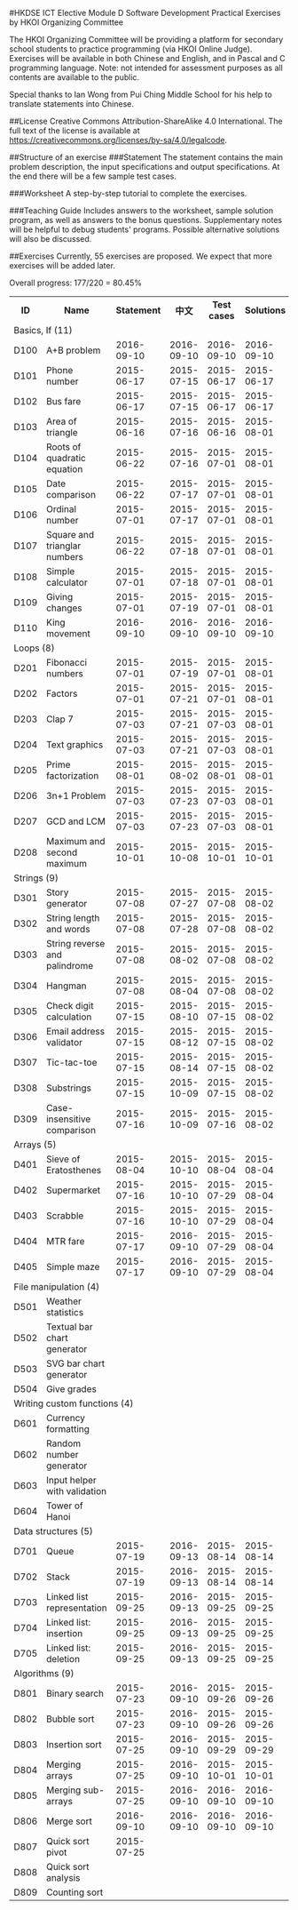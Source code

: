 #HKDSE ICT Elective Module D Software Development Practical Exercises by HKOI Organizing Committee

The HKOI Organizing Committee will be providing a platform for secondary school students to practice programming (via HKOI Online Judge). Exercises will be available in both Chinese and English, and in Pascal and C programming language. Note: not intended for assessment purposes as all contents are available to the public.

Special thanks to Ian Wong from Pui Ching Middle School for his help to translate statements into Chinese.

##License
Creative Commons Attribution-ShareAlike 4.0 International. The full text of the license is available at https://creativecommons.org/licenses/by-sa/4.0/legalcode.

##Structure of an exercise
###Statement
The statement contains the main problem description, the input specifications and output specifications. At the end there will be a few sample test cases.

###Worksheet
A step-by-step tutorial to complete the exercises.

###Teaching Guide
Includes answers to the worksheet, sample solution program, as well as answers to the bonus questions. Supplementary notes will be helpful to debug students' programs. Possible alternative solutions will also be discussed.

##Exercises
Currently, 55 exercises are proposed. We expect that more exercises will be added later.

Overall progress: 177/220 = 80.45%

<table>
  <tr><th> ID </th><th>Name</th>                         <th>Statement</th> <th>中文</th>      <th>Test cases</th><th>Solutions</th></tr>
  <tr><td colspan="6">Basics, If (11)</td></tr>
  <tr><td>D100</td><td>A+B problem</td>                  <td>2016-09-10</td><td>2016-09-10</td><td>2016-09-10</td><td>2016-09-10</td></tr>
  <tr><td>D101</td><td>Phone number</td>                 <td>2015-06-17</td><td>2015-07-15</td><td>2015-06-17</td><td>2015-06-17</td></tr>
  <tr><td>D102</td><td>Bus fare</td>                     <td>2015-06-17</td><td>2015-07-15</td><td>2015-06-17</td><td>2015-06-17</td></tr>
  <tr><td>D103</td><td>Area of triangle</td>             <td>2015-06-16</td><td>2015-07-16</td><td>2015-06-16</td><td>2015-08-01</td></tr>
  <tr><td>D104</td><td>Roots of quadratic equation</td>  <td>2015-06-22</td><td>2015-07-16</td><td>2015-07-01</td><td>2015-08-01</td></tr>
  <tr><td>D105</td><td>Date comparison</td>              <td>2015-06-22</td><td>2015-07-17</td><td>2015-07-01</td><td>2015-08-01</td></tr>
  <tr><td>D106</td><td>Ordinal number</td>               <td>2015-07-01</td><td>2015-07-17</td><td>2015-07-01</td><td>2015-08-01</td></tr>
  <tr><td>D107</td><td>Square and trianglar numbers</td> <td>2015-06-22</td><td>2015-07-18</td><td>2015-07-01</td><td>2015-08-01</td></tr>
  <tr><td>D108</td><td>Simple calculator</td>            <td>2015-07-01</td><td>2015-07-18</td><td>2015-07-01</td><td>2015-08-01</td></tr>
  <tr><td>D109</td><td>Giving changes</td>               <td>2015-07-01</td><td>2015-07-19</td><td>2015-07-01</td><td>2015-08-01</td></tr>
  <tr><td>D110</td><td>King movement</td>                <td>2016-09-10</td><td>2016-09-10</td><td>2016-09-10</td><td>2016-09-10</td></tr>
          
  <tr><td colspan="6">Loops (8)</td></tr>
  <tr><td>D201</td><td>Fibonacci numbers</td>            <td>2015-07-01</td><td>2015-07-19</td><td>2015-07-01</td><td>2015-08-01</td></tr>
  <tr><td>D202</td><td>Factors</td>                      <td>2015-07-01</td><td>2015-07-21</td><td>2015-07-01</td><td>2015-08-01</td></tr>
  <tr><td>D203</td><td>Clap 7</td>                       <td>2015-07-03</td><td>2015-07-21</td><td>2015-07-03</td><td>2015-08-01</td></tr>
  <tr><td>D204</td><td>Text graphics</td>                <td>2015-07-03</td><td>2015-07-21</td><td>2015-07-03</td><td>2015-08-01</td></tr>
  <tr><td>D205</td><td>Prime factorization</td>          <td>2015-08-01</td><td>2015-08-02</td><td>2015-08-01</td><td>2015-08-01</td></tr>
  <tr><td>D206</td><td>3n+1 Problem</td>                 <td>2015-07-03</td><td>2015-07-23</td><td>2015-07-03</td><td>2015-08-01</td></tr>
  <tr><td>D207</td><td>GCD and LCM</td>                  <td>2015-07-03</td><td>2015-07-23</td><td>2015-07-03</td><td>2015-08-01</td></tr>
  <tr><td>D208</td><td>Maximum and second maximum</td>   <td>2015-10-01</td><td>2015-10-08</td><td>2015-10-01</td><td>2015-10-01</td></tr>

  <tr><td colspan="6">Strings (9)</td></tr>
  <tr><td>D301</td><td>Story generator</td>              <td>2015-07-08</td><td>2015-07-27</td><td>2015-07-08</td><td>2015-08-02</td></tr>
  <tr><td>D302</td><td>String length and words</td>      <td>2015-07-08</td><td>2015-07-28</td><td>2015-07-08</td><td>2015-08-02</td></tr>
  <tr><td>D303</td><td>String reverse and palindrome</td><td>2015-07-08</td><td>2015-08-02</td><td>2015-07-08</td><td>2015-08-02</td></tr>
  <tr><td>D304</td><td>Hangman</td>                      <td>2015-07-08</td><td>2015-08-04</td><td>2015-07-08</td><td>2015-08-02</td></tr>
  <tr><td>D305</td><td>Check digit calculation</td>      <td>2015-07-15</td><td>2015-08-10</td><td>2015-07-15</td><td>2015-08-02</td></tr>
  <tr><td>D306</td><td>Email address validator</td>      <td>2015-07-15</td><td>2015-08-12</td><td>2015-07-15</td><td>2015-08-02</td></tr>
  <tr><td>D307</td><td>Tic-tac-toe</td>                  <td>2015-07-15</td><td>2015-08-14</td><td>2015-07-15</td><td>2015-08-02</td></tr>
  <tr><td>D308</td><td>Substrings</td>                   <td>2015-07-15</td><td>2015-10-09</td><td>2015-07-15</td><td>2015-08-02</td></tr>
  <tr><td>D309</td><td>Case-insensitive comparison</td>  <td>2015-07-16</td><td>2015-10-09</td><td>2015-07-16</td><td>2015-08-02</td></tr>
          
  <tr><td colspan="6">Arrays (5)</td></tr>
  <tr><td>D401</td><td>Sieve of Eratosthenes</td>        <td>2015-08-04</td><td>2015-10-10</td><td>2015-08-04</td><td>2015-08-04</td></tr>
  <tr><td>D402</td><td>Supermarket</td>                  <td>2015-07-16</td><td>2015-10-10</td><td>2015-07-29</td><td>2015-08-04</td></tr>
  <tr><td>D403</td><td>Scrabble</td>                     <td>2015-07-16</td><td>2015-10-10</td><td>2015-07-29</td><td>2015-08-04</td></tr>
  <tr><td>D404</td><td>MTR fare</td>                     <td>2015-07-17</td><td>2016-09-10</td><td>2015-07-29</td><td>2015-08-04</td></tr>
  <tr><td>D405</td><td>Simple maze</td>                  <td>2015-07-17</td><td>2016-09-10</td><td>2015-07-29</td><td>2015-08-04</td></tr>
          
  <tr><td colspan="6">File manipulation (4)</td></tr>
  <tr><td>D501</td><td>Weather statistics</td>           <td>          </td><td>          </td><td>          </td><td>          </td></tr>
  <tr><td>D502</td><td>Textual bar chart generator</td>  <td>          </td><td>          </td><td>          </td><td>          </td></tr>
  <tr><td>D503</td><td>SVG bar chart generator</td>      <td>          </td><td>          </td><td>          </td><td>          </td></tr>
  <tr><td>D504</td><td>Give grades</td>                  <td>          </td><td>          </td><td>          </td><td>          </td></tr>
          
  <tr><td colspan="6">Writing custom functions (4)</td></tr>          
  <tr><td>D601</td><td>Currency formatting</td>          <td>          </td><td>          </td><td>          </td><td>          </td></tr>
  <tr><td>D602</td><td>Random number generator</td>      <td>          </td><td>          </td><td>          </td><td>          </td></tr>
  <tr><td>D603</td><td>Input helper with validation</td> <td>          </td><td>          </td><td>          </td><td>          </td></tr>
  <tr><td>D604</td><td>Tower of Hanoi</td>               <td>          </td><td>          </td><td>          </td><td>          </td></tr>

  <tr><td colspan="6">Data structures (5)</td></tr>
  <tr><td>D701</td><td>Queue</td>                        <td>2015-07-19</td><td>2016-09-13</td><td>2015-08-14</td><td>2015-08-14</td></tr>
  <tr><td>D702</td><td>Stack</td>                        <td>2015-07-19</td><td>2016-09-13</td><td>2015-08-14</td><td>2015-08-14</td></tr>
  <tr><td>D703</td><td>Linked list representation</td>   <td>2015-09-25</td><td>2016-09-13</td><td>2015-09-25</td><td>2015-09-25</td></tr>
  <tr><td>D704</td><td>Linked list: insertion</td>       <td>2015-09-25</td><td>2016-09-13</td><td>2015-09-25</td><td>2015-09-25</td></tr>
  <tr><td>D705</td><td>Linked list: deletion</td>        <td>2015-09-25</td><td>2016-09-13</td><td>2015-09-25</td><td>2015-09-25</td></tr>
  
  <tr><td colspan="6">Algorithms (9)</td></tr>          
  <tr><td>D801</td><td>Binary search</td>                <td>2015-07-23</td><td>2016-09-10</td><td>2015-09-26</td><td>2015-09-26</td></tr>
  <tr><td>D802</td><td>Bubble sort</td>                  <td>2015-07-23</td><td>2016-09-10</td><td>2015-09-26</td><td>2015-09-26</td></tr>
  <tr><td>D803</td><td>Insertion sort</td>               <td>2015-07-25</td><td>2016-09-10</td><td>2015-09-29</td><td>2015-09-29</td></tr>
  <tr><td>D804</td><td>Merging arrays</td>               <td>2015-07-25</td><td>2016-09-10</td><td>2015-10-01</td><td>2015-10-01</td></tr>
  <tr><td>D805</td><td>Merging sub-arrays</td>           <td>2015-07-25</td><td>2016-09-10</td><td>2016-09-10</td><td>2016-09-10</td></tr>
  <tr><td>D806</td><td>Merge sort</td>                   <td>2016-09-10</td><td>2016-09-10</td><td>2016-09-10</td><td>2016-09-10</td></tr>
  <tr><td>D807</td><td>Quick sort pivot</td>             <td>2015-07-25</td><td>          </td><td>          </td><td>          </td></tr>
  <tr><td>D808</td><td>Quick sort analysis</td>          <td>          </td><td>          </td><td>          </td><td>          </td></tr>
  <tr><td>D809</td><td>Counting sort</td>                <td>          </td><td>          </td><td>          </td><td>          </td></tr>
</table>
